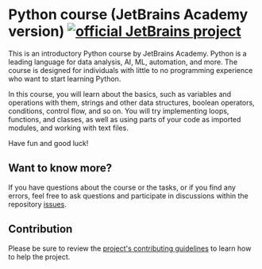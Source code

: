 # Python course  (JetBrains Academy version) [![official JetBrains project](http://jb.gg/badges/official.svg)](https://confluence.jetbrains.com/display/ALL/JetBrains+on+GitHub)
  <p>This is an introductory Python course by JetBrains Academy. Python is a leading language for data analysis, AI, ML, automation, and more. The course is designed for individuals with little to no programming experience who want to start learning Python.</p>


  <p>In this course, you will learn about the basics, such as variables and operations
  with them, strings and other data structures, boolean operators, conditions, control
  flow, and so on. You will try implementing loops, functions, and classes, as well as
  using parts of your code as imported modules, and working with text files.</p>

  <p>Have fun and good luck!</p>

## Want to know more?
If you have questions about the course or the tasks, or if you find any errors, feel free to ask questions and participate in discussions within the repository [issues](https://github.com/jetbrains-academy/introduction_to_python/issues).

## Contribution
Please be sure to review the [project's contributing guidelines](./contributing.md) to learn how to help the project.
